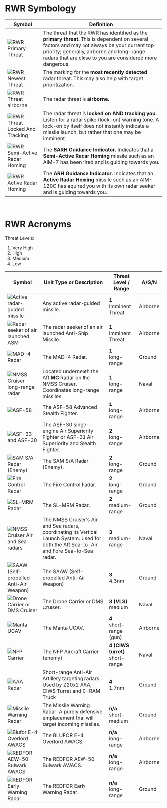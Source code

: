 # **RWR Symbology**

<table class="table-auto border border-neutral-700 border-collapse">
<thead>    
<tr>      
<th class="border border-neutral-700 p-2">Symbol</th>
<th class="border border-neutral-700 p-2">Definition</th>
</tr>  
</thead>
<tbody>
<tr>
<td class="border border-neutral-700 p-2">
<img src="images/RWR_Basic_Primary.png" alt="RWR Primary Threat" class="h-full w-auto">
</td>
<td class="border border-neutral-700 p-2">
The threat that the RWR has identified as the <b>primary threat.</b> This is dependent on several factors and may not always be your current top priority; generally, airborne and long-range radars that are close to you are considered more dangerous. 
</td>
</tr>
<tr>
<td class="border border-neutral-700 p-2">
<img src="images/RWR_Basic_Newest.png" alt="RWR Newest Threat" class="h-full w-auto">
</td>
<td class="border border-neutral-700 p-2">
The marking for the <b>most recently detected</b> radar threat. This may also help with target prioritization. 
</td>
</tr>
<tr>
<td class="border border-neutral-700 p-2">
<img src="images/RWR_Basic_Airborn.png" alt="RWR Threat airborne" class="h-full w-auto">
</td>
<td class="border border-neutral-700 p-2">
The radar threat is  <b>airborne.</b>
</td>
</tr>
<tr>
<td class="border border-neutral-700 p-2">
<img src="images/RWR_Basic_Locked.png" alt="RWR Threat Locked And Tracking" class="h-full w-auto">
</td>
<td class="border border-neutral-700 p-2">
The radar threat is <b>locked on AND tracking you.</b> Listen for a radar spike (lock-on) warning tone. A lock-on by itself does not instantly indicate a missile launch, but rather that one may be imminent. 
</td>
</tr>
<tr>
<td class="border border-neutral-700 p-2">
<img src="images/RWR_Basic_Guiding_(Revised).png" alt="RWR Semi-Active Radar Homing" class="h-full w-auto">
</td>
<td class="border border-neutral-700 p-2">
The <b>SARH Guidance Indicator.</b> Indicates that a <b>Semi-Active Radar Homing</b> missile such as an AIM-7 has been fired and is guiding towards you.
</td>
</tr>
<tr>
<td class="border border-neutral-700 p-2">
<img src="images/RWR_Missile.png" alt="RWR Active Radar Homing" class="h-full w-auto">
</td>
<td class="border border-neutral-700 p-2">
The <b>ARH Guidance Indicator.</b> Indicates that an <b>Active Radar Homing</b> missile such as an AIM-120C has aquired you with its own radar seeker and is guiding towards you.
</td>
</tr>
</tbody>
</table>

<br>

# **RWR Acronyms**

Threat Levels:

1. Very High
2. High
3. Medium
4. Low

<table class="table-auto border border-collapse border-neutral-700">
<thead>    
<tr>      
<th class="border border-neutral-700 p-2">Symbol</th>
<th class="border border-neutral-700 p-2">Unit Type or Description</th>
<th class="border border-neutral-700 p-2">Threat Level / Range</th>
<th class="border border-neutral-700 p-2">A/G/N</th>
</tr>  
</thead>
<tbody>
<tr>
<td class="border border-neutral-700 p-2">
<img src="images/Missile_NoCircle_RWR.png" alt="Active radar-guided missile" class="h-full w-auto">
</td>
<td class="border border-neutral-700 p-2">
Any active radar-guided missile.
</td>
<td class="text-center border border-neutral-700 p-2">
<b>1</b>
<br>
Imminent Threat
</td>
<td class="border border-neutral-700 p-2">Airborne</td>
</tr>
<tr>
<td class="border border-neutral-700 p-2">
<img src="images/RWR_Missile_ASM.png" alt="Radar seeker of air launched ASM" class="h-full w-auto">
</td>
<td class="border border-neutral-700 p-2">
The radar seeker of an air launched Anti-Ship Missile.
</td>
<td class="text-center border border-neutral-700 p-2">
<b>1</b>
<br>
Imminent Threat
</td>
<td class="border border-neutral-700 p-2">Airborne</td>
</tr>
<tr>
<td class="border border-neutral-700 p-2">
<img src="images/RWR_MAD-4.png" alt="MAD-4 Radar" class="h-full w-auto">
</td>
<td class="border border-neutral-700 p-2">
The MAD-4 Radar.
</td>
<td class="text-center border border-neutral-700 p-2">
<b>1</b>
<br>
long-range
</td>
<td class="border border-neutral-700 p-2">Ground</td>
</tr>
<tr>
<td class="border border-neutral-700 p-2">
<img src="images/RWR_NMSS_LongRange_Radar.png" alt="NMSS Cruiser long-range radar" class="h-full w-auto">
</td>
<td class="border border-neutral-700 p-2">
Located underneath the Aft <b>MC</b> Radar on the NMSS Cruiser. Coordinates long-range missiles.
</td>
<td class="text-center border border-neutral-700 p-2">
<b>1</b>
<br>
long-range
</td>
<td class="border border-neutral-700 p-2">Naval</td>
</tr>
<tr>
<td class="border border-neutral-700 p-2">
<img src="images/RWR_ASF_58.png" alt="ASF-58" class="h-full w-auto">
</td>
<td class="border border-neutral-700 p-2">
The ASF-58 Advanced Stealth Fighter.
</td>
<td class="text-center border border-neutral-700 p-2">
<b>1</b>
<br>
long-range
</td>
<td class="border border-neutral-700 p-2">Airborne</td>
</tr>
<tr>
<td class="border border-neutral-700 p-2">
<img src="images/RWR_ASF_30-33.png" alt="ASF-33 and ASF-30" class="h-full w-auto">
</td>
<td class="border border-neutral-700 p-2">
The ASF-30 singe-engine Air Superiority Fighter or ASF-33 Air Superiority and Stealth Fighter.
</td>
<td class="text-center border border-neutral-700 p-2">
<b>2</b>
<br>
long-range
</td>
<td class="border border-neutral-700 p-2">Airborne</td>
</tr>
<tr>
<td class="border border-neutral-700 p-2">
<img src="images/RWR_SAM_SA.png" alt="SAM S/A Radar (Enemy)" class="h-full w-auto">
</td>
<td class="border border-neutral-700 p-2">
The SAM S/A Radar (Enemy).
</td>
<td class="text-center border border-neutral-700 p-2">
<b>2</b>
<br>
long-range
</td>
<td class="border border-neutral-700 p-2">Ground</td>
</tr>
<tr>
<td class="border border-neutral-700 p-2">
<img src="images/RWR_FCR.png" alt="Fire Control Radar" class="h-full w-auto">
</td>
<td class="border border-neutral-700 p-2">
The Fire Control Radar.
</td>
<td class="text-center border border-neutral-700 p-2">
<b>2</b>
<br>
long-range
</td>
<td class="border border-neutral-700 p-2">Ground</td>
</tr>
<tr>
<td class="border border-neutral-700 p-2">
<img src="images/RWR_Redfor_SL-MRM.png" alt="SL-MRM Radar" class="h-full w-auto">
</td>
<td class="border border-neutral-700 p-2">
The SL-MRM Radar.
</td>
<td class="text-center border border-neutral-700 p-2">
<b>2</b>
<br>
medium-range
</td>
<td class="border border-neutral-700 p-2">Ground</td>
</tr>
<tr>
<td class="border border-neutral-700 p-2">
<img src="images/RWR_NMSS_Cruiser_Second_Radar.png" alt="NMSS Cruiser Air and Sea radars" class="h-full w-auto">
</td>
<td class="border border-neutral-700 p-2">
The NMSS Cruiser's Air and Sea radars, coordinating its Vertical Launch System. Used for both the Aft Sea-to-Air and Fore Sea-to-Sea radar.
</td>
<td class="text-center border border-neutral-700 p-2">
<b>3</b>
<br>
medium-range
</td>
<td class="border border-neutral-700 p-2">Naval</td>
</tr>
<tr>
<td class="border border-neutral-700 p-2">
<img src="images/RWR_SAAW.png" alt="SAAW (Self-propelled Anti-Air Weapon)" class="h-full w-auto">
</td>
<td class="border border-neutral-700 p-2">
The SAAW (Self-propelled Anti-Air Weapon)
</td>
<td class="text-center border border-neutral-700 p-2">
<b>3</b>
<br>
4.3nm
</td>
<td class="border border-neutral-700 p-2">Ground</td>
</tr>
<tr>
<td class="border border-neutral-700 p-2">
<img src="images/RWR_DroneCarrier.png" alt="Drone Carrier or DMS Cruiser" class="h-full w-auto">
</td>
<td class="border border-neutral-700 p-2">
The Drone Carrier or DMS Cruiser.
</td>
<td class="text-center border border-neutral-700 p-2">
<b>3 (VLS)</b>
<br>
medium
</td>
<td class="border border-neutral-700 p-2">Naval</td>
</tr>
<tr>
<td class="border border-neutral-700 p-2">
<img src="images/MantaUCAV.png" alt="Manta UCAV" class="h-full w-auto">
</td>
<td class="border border-neutral-700 p-2">
The Manta UCAV.
</td>
<td class="text-center border border-neutral-700 p-2">
<b>4</b>
<br>
short-range (gun)
</td>
<td class="border border-neutral-700 p-2">Airborne</td>
</tr>
<tr>
<td class="border border-neutral-700 p-2">
<img src="images/RWR_NFP_Carrier.png" alt="NFP Carrier" class="h-full w-auto">
</td>
<td class="border border-neutral-700 p-2">
The NFP Aircraft Carrier (enemy)</td>
<td class="text-center border border-neutral-700 p-2">
<b>4 (CIWS turret)</b>
<br>
short-range
</td>
<td class="border border-neutral-700 p-2">Naval</td>
</tr>
<tr>
<td class="border border-neutral-700 p-2">
<img src="images/RWR_CIWS.png" alt="AAA Radar" class="h-full w-auto">
</td>
<td class="border border-neutral-700 p-2">
Short-range Anti-Air Artillery targeting radars. Used by Z20x2 AAA, CIWS Turret and C-RAM Truck
</td>
<td class="text-center border border-neutral-700 p-2">
<b>4</b>
<br>
1.7nm
</td>
<td class="border border-neutral-700 p-2">Ground</td>
</tr>
<tr>
<td class="border border-neutral-700 p-2">
<img src="images/RWR_Redfor_MissileWarnRad.png" alt="Missile Warning Radar" class="h-full w-auto">
</td>
<td class="border border-neutral-700 p-2">
The Missile Warning Radar. A purely defensive emplacement that will target incoming missiles.
</td>
<td class="text-center border border-neutral-700 p-2">
<b>n/a</b>
<br>
short-medium
</td>
<td class="border border-neutral-700 p-2">Ground</td>
</tr>
<tr>
<td class="border border-neutral-700 p-2">
<img src="images/RWR_Blufor_AWACS.png" alt="Blufor E-4 Overlord AWACS" class="h-full w-auto">
</td>
<td class="border border-neutral-700 p-2">
The BLUFOR E-4 Overlord AWACS.
</td>
<td class="text-center border border-neutral-700 p-2">
<b>n/a</b>
<br>
long-range
</td>
<td class="border border-neutral-700 p-2">Airborne</td>
</tr>
<tr>
<td class="border border-neutral-700 p-2">
<img src="images/RWR_Redfor_AWACS.png" alt="REDFOR AEW-50 Bulwark AWACS" class="h-full w-auto">
</td>
<td class="border border-neutral-700 p-2">
The REDFOR AEW-50 Bulwark AWACS.
</td>
<td class="text-center border border-neutral-700 p-2">
<b>n/a</b>
<br>
long-range
</td>
<td class="border border-neutral-700 p-2">Airborne</td>
</tr>
<tr>
<td class="border border-neutral-700 p-2">
<img src="images/RWR_Redfor_Early-WarningRDR.png" alt="REDFOR Early Warning Radar" class="h-full w-auto">
</td>
<td class="border border-neutral-700 p-2">
The REDFOR Early Warning Radar.
</td>
<td class="text-center border border-neutral-700 p-2">
<b>n/a</b>
<br>
long-range
</td>
<td class="border border-neutral-700 p-2">Ground</td>
</tr>
</tbody>
</table>
